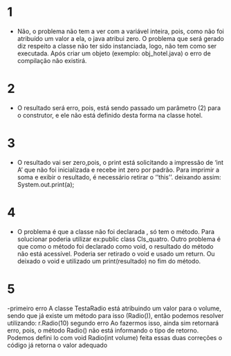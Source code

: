 # 1
- Não, o problema não tem a ver com a variável inteira, pois, como não foi atribuído um valor a ela, o java atribui zero. O problema que será gerado diz respeito a classe não ter sido instanciada, logo, não tem como ser executada. Após criar um objeto (exemplo: obj_hotel.java) o erro de compilação não existirá.

# 2
- O resultado será erro, pois, está sendo passado um parâmetro (2) para o construtor, e ele não está definido desta forma na classe hotel.

# 3
- O resultado vai ser zero,pois, o print está solicitando a impressão de ‘int A’ que não foi inicializada e recebe int zero por padrão. Para imprimir a soma e exibir o resultado, é necessário retirar o ‘’this’’. deixando assim:
System.out.print(a);


# 4
- O problema é que a classe não foi declarada , só tem o método. Para solucionar poderia utilizar ex:public class Cls_quatro. 
Outro problema é que como o método foi declarado como void, o resultado do método não está acessível. Poderia ser retirado o void e usado um return.
Ou deixado o void e utilizado um print(resultado) no fim do método.

# 5
-primeiro erro
A classe TestaRadio está atribuindo um valor para o volume, sendo que já existe um método para isso (Radio()), então podemos resolver utilizando: r.Radio(10)
segundo erro
Ao fazermos isso, ainda sim retornará erro, pois, o método Radio() não está informando o tipo de retorno. Podemos defini lo com void Radio(int volume)
feita essas duas correções o código já retorna o valor adequado
